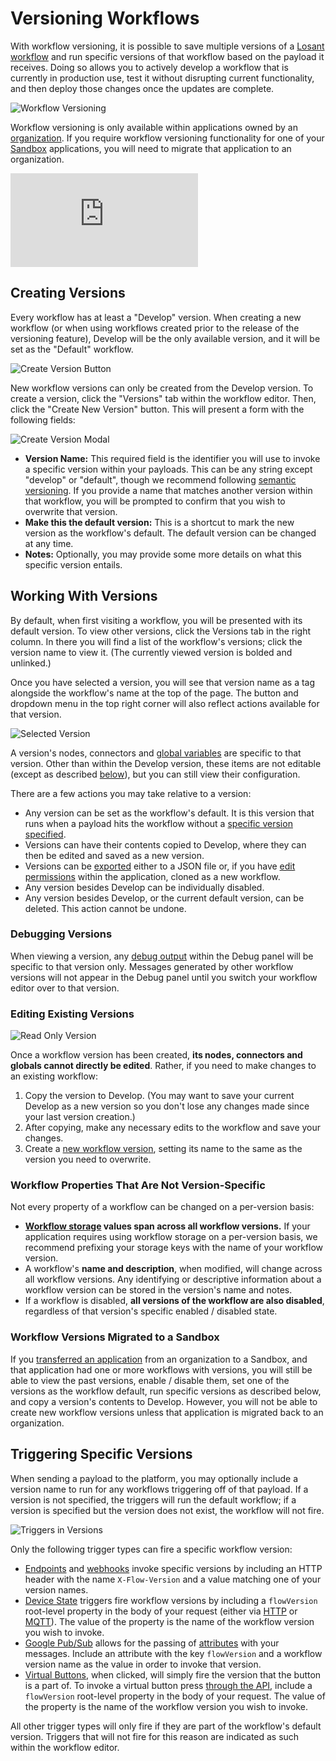 # Versioning Workflows

With workflow versioning, it is possible to save multiple versions of a [Losant workflow](/workflows/overview/) and run specific versions of that workflow based on the payload it receives. Doing so allows you to actively develop a workflow that is currently in production use, test it without disrupting current functionality, and then deploy those changes once the updates are complete.

![Workflow Versioning](/images/workflows/versioning/overview.png "Workflow Versioning")

Workflow versioning is only available within applications owned by an [organization](/organizations/overview/). If you require workflow versioning functionality for one of your [Sandbox](/user-accounts/sandbox/) applications, you will need to migrate that application to an organization.

<div class='embed-container'>
  <iframe src='https://www.youtube.com/embed/QE1MGp2-lao' frameborder='0' allowfullscreen></iframe>
</div>

## Creating Versions

Every workflow has at least a "Develop" version. When creating a new workflow (or when using workflows created prior to the release of the versioning feature), Develop will be the only available version, and it will be set as the "Default" workflow.

![Create Version Button](/images/workflows/versioning/create_version_btn.png "Create Version Button")

New workflow versions can only be created from the Develop version. To create a version, click the "Versions" tab within the workflow editor. Then, click the "Create New Version" button. This will present a form with the following fields:

![Create Version Modal](/images/workflows/versioning/create_version_modal.png "Create Version Modal")

* **Version Name:** This required field is the identifier you will use to invoke a specific version within your payloads. This can be any string except "develop" or "default", though we recommend following [semantic versioning](http://semver.org/). If you provide a name that matches another version within that workflow, you will be prompted to confirm that you wish to overwrite that version.
* **Make this the default version:** This is a shortcut to mark the new version as the workflow's default. The default version can be changed at any time.
* **Notes:** Optionally, you may provide some more details on what this specific version entails.

## Working With Versions

By default, when first visiting a workflow, you will be presented with its default version. To view other versions, click the Versions tab in the right column. In there you will find a list of the workflow's versions; click the version name to view it. (The currently viewed version is bolded and unlinked.)

Once you have selected a version, you will see that version name as a tag alongside the workflow's name at the top of the page. The button and dropdown menu in the top right corner will also reflect actions available for that version.

![Selected Version](/images/workflows/versioning/selected_version.png "Selected Version")

A version's nodes, connectors and [global variables](/workflows/overview/#workflow-globals) are specific to that version. Other than within the Develop version, these items are not editable (except as described [below](#editing-existing-versions)), but you can still view their configuration.

There are a few actions you may take relative to a version:

* Any version can be set as the workflow's default. It is this version that runs when a payload hits the workflow without a [specific version specified](#triggering-specific-versions).
* Versions can have their contents copied to Develop, where they can then be edited and saved as a new version.
* Versions can be [exported](/workflows/overview/#import-export) either to a JSON file or, if you have [edit permissions](/organizations/members/#member-roles) within the application, cloned as a new workflow.
* Any version besides Develop can be individually disabled.
* Any version besides Develop, or the current default version, can be deleted. This action cannot be undone.

### Debugging Versions

When viewing a version, any [debug output](/workflows/outputs/debug/#viewing-debug-output) within the Debug panel will be specific to that version only. Messages generated by other workflow versions will not appear in the Debug panel until you switch your workflow editor over to that version.

### Editing Existing Versions

![Read Only Version](/images/workflows/versioning/version_read_only.png "Read Only Version")

Once a workflow version has been created, **its nodes, connectors and globals cannot directly be edited**. Rather, if you need to make changes to an existing workflow:

1. Copy the version to Develop. (You may want to save your current Develop as a new version so you don't lose any changes made since your last version creation.)
1. After copying, make any necessary edits to the workflow and save your changes.
1. Create a [new workflow version](#creating-versions), setting its name to the same as the version you need to overwrite.

### Workflow Properties That Are Not Version-Specific

Not every property of a workflow can be changed on a per-version basis:

* **[Workflow storage](/workflows/overview/#workflow-storage) values span across all workflow versions.** If your application requires using workflow storage on a per-version basis, we recommend prefixing your storage keys with the name of your workflow version.
* A workflow's **name and description**, when modified, will change across all workflow versions. Any identifying or descriptive information about a workflow version can be stored in the version's name and notes.
* If a workflow is disabled, **all versions of the workflow are also disabled**, regardless of that version's specific enabled / disabled state.

### Workflow Versions Migrated to a Sandbox

If you [transferred an application](/organizations/transferring-resources/) from an organization to a Sandbox, and that application had one or more workflows with versions, you will still be able to view the past versions, enable / disable them, set one of the versions as the workflow default, run specific versions as described below, and copy a version's contents to Develop. However, you will not be able to create new workflow versions unless that application is migrated back to an organization.

## Triggering Specific Versions

When sending a payload to the platform, you may optionally include a version name to run for any workflows triggering off of that payload. If a version is not specified, the triggers will run the default workflow; if a version is specified but the version does not exist, the workflow will not fire.

![Triggers in Versions](/images/workflows/versioning/version_dead_triggers.png "Triggers in Versions")

Only the following trigger types can fire a specific workflow version:

* [Endpoints](/workflows/triggers/endpoint/) and [webhooks](/workflows/triggers/webhook/) invoke specific versions by including an HTTP header with the name `X-Flow-Version` and a value matching one of your version names.
* [Device State](/workflows/triggers/device/) triggers fire workflow versions by including a `flowVersion` root-level property in the body of your request (either via [HTTP](/rest-api/device/#send-state) or [MQTT](/mqtt/overview/#publishing-device-state)). The value of the property is the name of the workflow version you wish to invoke.
* [Google Pub/Sub](/workflows/triggers/google-pub-sub/) allows for the passing of [attributes](https://cloud.google.com/pubsub/docs/publisher) with your messages. Include an attribute with the key `flowVersion` and a workflow version name as the value in order to invoke that version.
* [Virtual Buttons](/workflows/triggers/virtual-button/), when clicked, will simply fire the version that the button is a part of. To invoke a virtual button press [through the API](/rest-api/flow/#press-virtual-button), include a `flowVersion` root-level property in the body of your request. The value of the property is the name of the workflow version you wish to invoke.

All other trigger types will only fire if they are part of the workflow's default version. Triggers that will not fire for this reason are indicated as such within the workflow editor.
